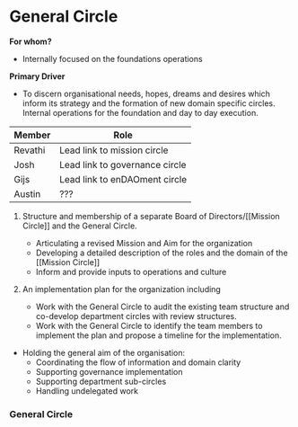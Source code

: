 # General Circle
**For whom?**
- Internally focused on the foundations operations

**Primary Driver**
- To discern organisational needs, hopes, dreams and desires which inform its strategy and the formation of new domain specific circles. Internal operations for the foundation and day to day execution.

| Member | Role |
|---|---|
| Revathi | Lead link to mission circle |
| Josh | Lead link to governance circle |
| Gijs | Lead link to enDAOment circle |
| Austin | ??? |

1. Structure and membership of a separate Board of Directors/[[Mission Circle]] and the General Circle. 
	- Articulating a revised Mission and Aim for the organization
	- Developing a detailed description of the roles and the domain of the [[Mission Circle]]
	- Inform and provide inputs to operations and culture

2.  An implementation plan for the organization including
	- Work with the General Circle to audit the existing team structure and co-develop department circles with review structures.
	- Work with the General Circle to identify the team members to implement the plan and propose a timeline for the implementation.

- Holding the general aim of the organisation:
	- Coordinating the flow of information and domain clarity
	- Supporting governance implementation
	- Supporting department sub-circles
	- Handling undelegated work

### General Circle 

